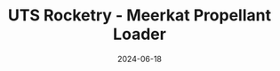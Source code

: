 ---
title: 'UTS Rocketry - Meerkat Propellant Loader'
date: 2024-06-18
draft: false
cover:
    image : "projects/meerkat-propellant/cover.png"
---